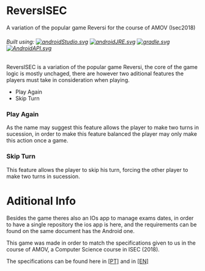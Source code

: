# ReversISEC
A variation of the popular game Reversi for the course of AMOV (Isec2018)

###### Built using:  [![androidStudio.svg](https://img.shields.io/badge/AndroidStudio-3.2.1-orange.svg)](https://developer.android.com/studio/)  [![androidJRE.svg](https://img.shields.io/badge/JRE-1.8.0_152-orange.svg)](https://developer.android.com/studio/) [![gradle.svg](https://img.shields.io/badge/Gradle-4.6-orange.svg)](https://docs.gradle.org/4.6/release-notes.html) [![AndroidAPI.svg](https://img.shields.io/badge/API-22-orange.svg)](https://developer.android.com/about/versions/android-5.1)

ReversISEC is a variation of the popular game Reversi, the core of the game logic is mostly unchaged, there are however two aditional features the players must take in consideration when playing.

 * Play Again
 * Skip Turn
 
 ### Play Again
 As the name may suggest this feature allows the player to make two turns in sucession, in order to make this feature balanced the player may only make this action once a game.
 
 ### Skip Turn
This feature allows the player to skip his turn, forcing the other player to make two turns in sucession.

# Aditional Info
Besides the game theres also an IOs app to manage exams dates, in order to have a single repository the ios app is here, and the requirements can be found on the same document has the Android one.

This game was made in order to match the specifications given to us in the course of AMOV, a Computer Science course in ISEC (2018).

The specifications can be found here in [[PT]](https://github.com/Filmaluco/ReversISEC/blob/master/docs/TrabalhoPratico.pdf) and in [[EN]](https://github.com/Filmaluco/ReversISEC/blob/master/docs/PracticalWork.pdf)
